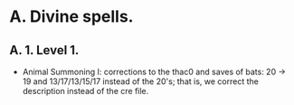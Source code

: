 # A. Divine spells.

## A. 1. Level 1.

* Animal Summoning I: corrections to the thac0 and saves of bats: 20 -> 19 and 13/17/13/15/17 instead of the 20's; that is, we correct the description instead of the cre file.
